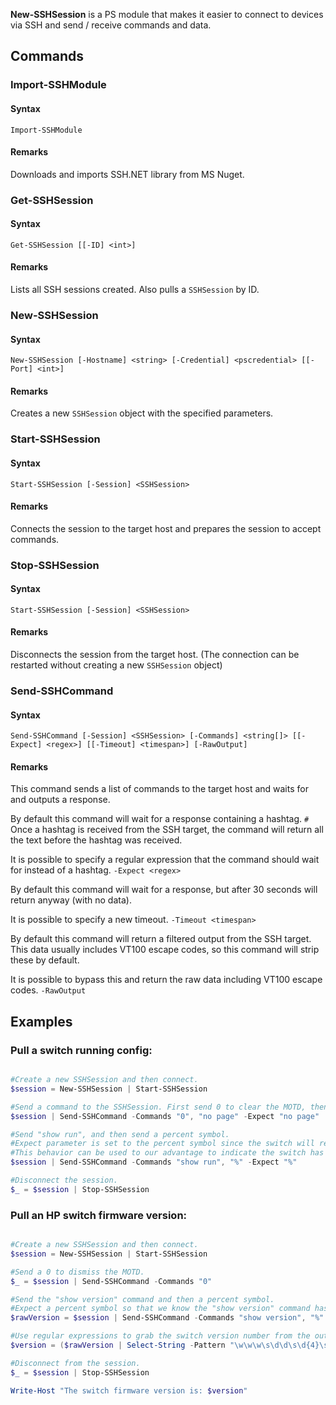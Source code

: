 **New-SSHSession** is a PS module that makes it easier to connect to
devices via SSH and send / receive commands and data.

## Commands

### Import-SSHModule

#### Syntax

`Import-SSHModule`

#### Remarks

Downloads and imports SSH.NET library from MS Nuget.

### Get-SSHSession

#### Syntax

`Get-SSHSession [[-ID] <int>]`

#### Remarks

Lists all SSH sessions created. Also pulls a `SSHSession` by ID.

### New-SSHSession

#### Syntax

`New-SSHSession [-Hostname] <string> [-Credential] <pscredential> [[-Port] <int>]`

#### Remarks

Creates a new `SSHSession` object with the specified parameters.

### Start-SSHSession

#### Syntax

`Start-SSHSession [-Session] <SSHSession>`

#### Remarks

Connects the session to the target host and prepares the session to
accept commands.

### Stop-SSHSession

#### Syntax

`Start-SSHSession [-Session] <SSHSession>`

#### Remarks

Disconnects the session from the target host. (The connection can be
restarted without creating a new `SSHSession` object)

### Send-SSHCommand

#### Syntax

`Send-SSHCommand [-Session] <SSHSession> [-Commands] <string[]> [[-Expect] <regex>] [[-Timeout] <timespan>] [-RawOutput]`

#### Remarks

This command sends a list of commands to the target host and waits for
and outputs a response.

By default this command will wait for a response containing a hashtag.
`#` Once a hashtag is received from the SSH target, the command will
return all the text before the hashtag was received.

It is possible to specify a regular expression that the command should
wait for instead of a hashtag. `-Expect <regex>`

By default this command will wait for a response, but after 30 seconds
will return anyway (with no data).

It is possible to specify a new timeout. `-Timeout <timespan>`

By default this command will return a filtered output from the SSH
target. This data usually includes VT100 escape codes, so this command
will strip these by default.

It is possible to bypass this and return the raw data including VT100
escape codes. `-RawOutput`  
  
## Examples

### Pull a switch running config:

``` powershell

#Create a new SSHSession and then connect.
$session = New-SSHSession | Start-SSHSession

#Send a command to the SSHSession. First send 0 to clear the MOTD, then send "no page" to disable pagation for this session.
$session | Send-SSHCommand -Commands "0", "no page" -Expect "no page"

#Send "show run", and then send a percent symbol.
#Expect parameter is set to the percent symbol since the switch will respond with "Invalid command %".
#This behavior can be used to our advantage to indicate the switch has completed sending the running config.
$session | Send-SSHCommand -Commands "show run", "%" -Expect "%"

#Disconnect the session.
$_ = $session | Stop-SSHSession
```

### Pull an HP switch firmware version:

``` powershell

#Create a new SSHSession and then connect.
$session = New-SSHSession | Start-SSHSession

#Send a 0 to dismiss the MOTD.
$_ = $session | Send-SSHCommand -Commands "0"

#Send the "show version" command and then a percent symbol.
#Expect a percent symbol so that we know the "show version" command has completed.
$rawVersion = $session | Send-SSHCommand -Commands "show version", "%" -Expect "%"

#Use regular expressions to grab the switch version number from the output.
$version = ($rawVersion | Select-String -Pattern "\w\w\w\s\d\d\s\d{4}\s\d\d:\d\d:\d\d\s*(.*)").Matches.Groups[1].Value

#Disconnect from the session.
$_ = $session | Stop-SSHSession

Write-Host "The switch firmware version is: $version"
```
